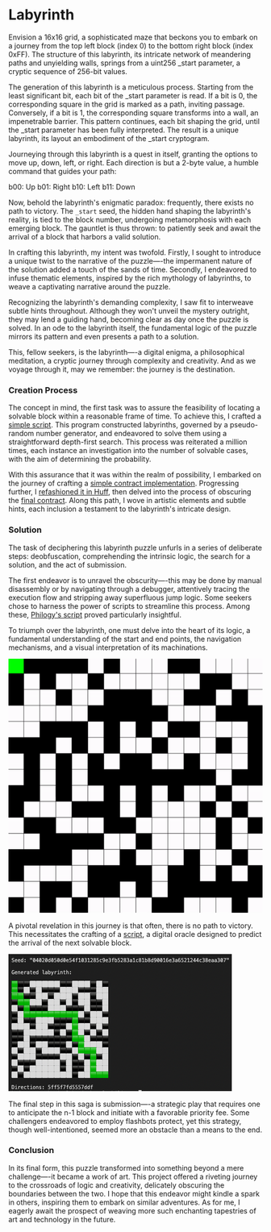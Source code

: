 # Labyrinth

Envision a 16x16 grid, a sophisticated maze that beckons you to embark on a journey from the top left block (index 0) to the bottom right block (index 0xFF). The structure of this labyrinth, its intricate network of meandering paths and unyielding walls, springs from a uint256 _start parameter, a cryptic sequence of 256-bit values.

The generation of this labyrinth is a meticulous process. Starting from the least significant bit, each bit of the _start parameter is read. If a bit is 0, the corresponding square in the grid is marked as a path, inviting passage. Conversely, if a bit is 1, the corresponding square transforms into a wall, an impenetrable barrier. This pattern continues, each bit shaping the grid, until the _start parameter has been fully interpreted. The result is a unique labyrinth, its layout an embodiment of the _start cryptogram.

Journeying through this labyrinth is a quest in itself, granting the options to move up, down, left, or right. Each direction is but a 2-byte value, a humble command that guides your path:

b00: Up
b01: Right
b10: Left
b11: Down

Now, behold the labyrinth's enigmatic paradox: frequently, there exists no path to victory. The `_start` seed, the hidden hand shaping the labyrinth's reality, is tied to the block number, undergoing metamorphosis with each emerging block. The gauntlet is thus thrown: to patiently seek and await the arrival of a block that harbors a valid solution.

In crafting this labyrinth, my intent was twofold. Firstly, I sought to introduce a unique twist to the narrative of the puzzle—-the impermanent nature of the solution added a touch of the sands of time. Secondly, I endeavored to infuse thematic elements, inspired by the rich mythology of labyrinths, to weave a captivating narrative around the puzzle.

Recognizing the labyrinth's demanding complexity, I saw fit to interweave subtle hints throughout. Although they won't unveil the mystery outright, they may lend a guiding hand, becoming clear as day once the puzzle is solved. In an ode to the labyrinth itself, the fundamental logic of the puzzle mirrors its pattern and even presents a path to a solution.

This, fellow seekers, is the labyrinth—-a digital enigma, a philosophical meditation, a cryptic journey through complexity and creativity. And as we voyage through it, may we remember: the journey is the destination.

### Creation Process

The concept in mind, the first task was to assure the feasibility of locating a solvable block within a reasonable frame of time. To achieve this, I crafted a [simple script](./rust/src/probability.rs). This program constructed labyrinths, governed by a pseudo-random number generator, and endeavored to solve them using a straightforward depth-first search. This process was reiterated a million times, each instance an investigation into the number of solvable cases, with the aim of determining the probability.

With this assurance that it was within the realm of possibility, I embarked on the journey of crafting a [simple contract implementation](./src/Labyrinth.sol). Progressing further, I [refashioned it in Huff](https://github.com/kadenzipfel/labyrinth/blob/1965c2c9d37838be4066fc38e9401cfb46a81723/src/Labyrinth.huff), then delved into the process of obscuring the [final contract](./src/Labyrinth.huff). Along this path, I wove in artistic elements and subtle hints, each inclusion a testament to the labyrinth's intricate design.

### Solution

The task of deciphering this labyrinth puzzle unfurls in a series of deliberate steps: deobfuscation, comprehending the intrinsic logic, the search for a solution, and the act of submission.

The first endeavor is to unravel the obscurity—-this may be done by manual disassembly or by navigating through a debugger, attentively tracing the execution flow and stripping away superfluous jump logic. Some seekers chose to harness the power of scripts to streamline this process. Among these, [Philogy's script](https://gist.github.com/Philogy/21baf056c80db51b2b6217c563b4cd64#file-declutter-verify-py) proved particularly insightful.

To triumph over the labyrinth, one must delve into the heart of its logic, a fundamental understanding of the start and end points, the navigation mechanisms, and a visual interpretation of its machinations.

![labyrinth.gif](./labyrinth.gif)

A pivotal revelation in this journey is that often, there is no path to victory. This necessitates the crafting of a [script](./rust/src/solve.rs), a digital oracle designed to predict the arrival of the next solvable block.

![script.png](./script.png)

The final step in this saga is submission—-a strategic play that requires one to anticipate the n-1 block and initiate with a favorable priority fee. Some challengers endeavored to employ flashbots protect, yet this strategy, though well-intentioned, seemed more an obstacle than a means to the end.

### Conclusion

In its final form, this puzzle transformed into something beyond a mere challenge—-it became a work of art. This project offered a riveting journey to the crossroads of logic and creativity, delicately obscuring the boundaries between the two. I hope that this endeavor might kindle a spark in others, inspiring them to embark on similar adventures. As for me, I eagerly await the prospect of weaving more such enchanting tapestries of art and technology in the future.